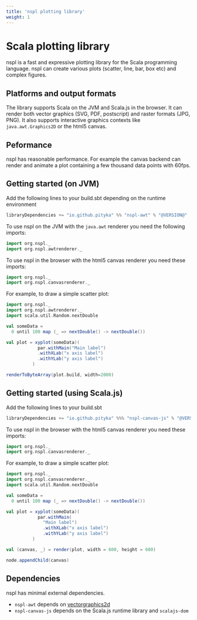 ```yaml
---
title: 'nspl plotting library'
weight: 1
---
```


# Scala plotting library
nspl is a fast and expressive plotting library for the Scala programming language. 
nspl can create various plots (scatter, line, bar, box etc) and complex figures.

## Platforms and output formats
The library supports Scala on the JVM and Scala.js in the browser.
It can render both vector graphics (SVG, PDF, postscript) and raster formats (JPG, PNG).
It also supports interactive graphics contexts like `java.awt.Graphics2D` or the html5 canvas.

## Peformance
nspl has reasonable performance. 
For example the canvas backend can render and animate a plot containing a few thousand data points with 60fps.

## Getting started (on JVM)
Add the following lines to your build.sbt depending on the runtime environment
```scala
libraryDependencies += "io.github.pityka" %% "nspl-awt" % "@VERSION@"
```

To use nspl on the JVM with the `java.awt` renderer you need the following imports:
```scala
import org.nspl._ 
import org.nspl.awtrenderer._ 
```

To use nspl in the browser with the html5 canvas renderer you need these imports:
```scala
import org.nspl._
import org.nspl.canvasrenderer._
```

For example, to draw a simple scatter plot:

```scala mdoc:bytes:assets/scatterplot.png
import org.nspl._ 
import org.nspl.awtrenderer._ 
import scala.util.Random.nextDouble

val someData = 
  0 until 100 map (_ => nextDouble() -> nextDouble())

val plot = xyplot(someData)(
            par.withMain("Main label")
            .withXLab("x axis label")
            .withYLab("y axis label")
          )

renderToByteArray(plot.build, width=2000)
```

## Getting started (using Scala.js)
Add the following lines to your build.sbt
```scala
libraryDependencies += "io.github.pityka" %%% "nspl-canvas-js" % "@VERSION@"
```

To use nspl in the browser with the html5 canvas renderer you need these imports:
```scala
import org.nspl._
import org.nspl.canvasrenderer._
```

For example, to draw a simple scatter plot:

```scala mdoc:js
import org.nspl._ 
import org.nspl.canvasrenderer._
import scala.util.Random.nextDouble

val someData = 
  0 until 100 map (_ => nextDouble() -> nextDouble())

val plot = xyplot(someData)(
            par.withMain(
              "Main label")
              .withXLab("x axis label")
              .withYLab("y axis label")            
          )

val (canvas, _) = render(plot, width = 600, height = 600)

node.appendChild(canvas)
```

## Dependencies

nspl has minimal external dependencies.

- `nspl-awt` depends on [vectorgraphics2d](https://github.com/eseifert/vectorgraphics2d)
- `nspl-canvas-js` depends on the Scala.js runtime library and `scalajs-dom`

